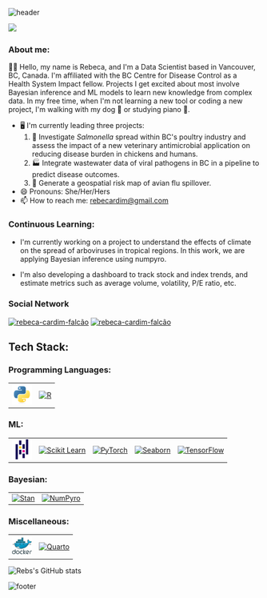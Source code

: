 ![header](https://capsule-render.vercel.app/api?type=Waving&color=timeGradient&height=150&section=header&text=Hello%20👋&fontSize=40&fontAlignY=25)
<!--
**rcardim/rcardim** is a ✨ _special_ ✨ repository because its `README.md` (this file) appears on your GitHub profile.
Here are some ideas to get you started:

- 🔭 I’m currently working on ...
- 🌱 I’m currently learning ...
- 👯 I’m looking to collaborate on ...
- 🤔 I’m looking for help with ...
- 💬 Ask me about ...
- 📫 How to reach me: ...
- 😄 Pronouns: ...
- ⚡ Fun fact: ...
-->

![](https://komarev.com/ghpvc/?username=rcardim&color=ff69b4)

 <h3 align="left">About me: </h3> 
 
👩‍💻 Hello, my name is Rebeca, and I'm a Data Scientist based in Vancouver, BC, Canada. I'm affiliated with the BC Centre for Disease Control as a Health System Impact fellow. Projects I get excited about most involve Bayesian inference and ML models to learn new knowledge from complex data. In my free time, when I'm not learning a new tool or coding a new project, I'm walking with my dog 🐶 or studying piano 🎹.

- 🖥️ I'm currently leading three projects:
    1. 🦠 Investigate *Salmonella* spread within BC's poultry industry and assess the impact of a new veterinary antimicrobial application on reducing disease burden in chickens and humans.
    2. 🏭 Integrate wastewater data of viral pathogens in BC in a pipeline to predict disease outcomes.
    3. 🐓 Generate a geospatial risk map of avian flu spillover.
- 😄 Pronouns: She/Her/Hers
- 📫 How to reach me: rebecardim@gmail.com

 <h3 align="left">Continuous Learning: </h3>
 
- I'm currently working on a project to understand the effects of climate on the spread of arboviruses in tropical regions. In this work, we are applying Bayesian inference using numpyro.

- I'm also developing a dashboard to track stock and index trends, and estimate metrics such as average volume, volatility, P/E ratio, etc.
  
<h3 align="left">Social Network</h3>
<p align="left">
<a href="https://www.linkedin.com/in/rebeca-cardim-falcão-a149539a/" target="blank"><img align="center" src="https://raw.githubusercontent.com/rahuldkjain/github-profile-readme-generator/master/src/images/icons/Social/linked-in-alt.svg" alt="rebeca-cardim-falcão" height="30" width="40" /></a>
<a href="https://scholar.google.com/citations?user=N-s1ySkAAAAJ&hl=" target="blank"><img align="center" src="https://upload.wikimedia.org/wikipedia/commons/c/c7/Google_Scholar_logo.svg" alt="rebeca-cardim-falcão" height="30" width="40" /></a>

<h2 align="left">Tech Stack:</h2>

<h3 align="left">Programming Languages:</h3>
<table>
  <tr>
    <td>
      <a href="https://www.python.org" target="_blank" rel="noreferrer">
        <img src="https://raw.githubusercontent.com/devicons/devicon/master/icons/python/python-original.svg" alt="Python" width="40" height="40"/> 
      </a>
    </td>
    <td>
      <a href="https://www.r-project.org/" target="_blank" rel="noreferrer">
        <img src="https://www.r-project.org/Rlogo.png" alt="R" width="40" height="40"/> 
      </a>
    </td>
  </tr>
</table>

<h3 align="left">ML:</h3>
<table>
  <tr>
    <td>
      <a href="https://pandas.pydata.org/" target="_blank" rel="noreferrer">
        <img src="https://raw.githubusercontent.com/devicons/devicon/2ae2a900d2f041da66e950e4d48052658d850630/icons/pandas/pandas-original.svg" alt="Pandas" width="40" height="40"/> 
      </a>
    </td>
    <td>
      <a href="https://scikit-learn.org/" target="_blank" rel="noreferrer">
        <img src="https://upload.wikimedia.org/wikipedia/commons/0/05/Scikit_learn_logo_small.svg" alt="Scikit Learn" width="40" height="40"/> 
      </a>
    </td>
    <td>
      <a href="https://pytorch.org/" target="_blank" rel="noreferrer">
        <img src="https://www.vectorlogo.zone/logos/pytorch/pytorch-icon.svg" alt="PyTorch" width="40" height="40"/> 
      </a>
    </td>
    <td>
      <a href="https://seaborn.pydata.org/" target="_blank" rel="noreferrer">
        <img src="https://seaborn.pydata.org/_images/logo-mark-lightbg.svg" alt="Seaborn" width="40" height="40"/> 
      </a>
    </td>
    <td>
      <a href="https://www.tensorflow.org" target="_blank" rel="noreferrer">
        <img src="https://www.vectorlogo.zone/logos/tensorflow/tensorflow-icon.svg" alt="TensorFlow" width="40" height="40"/> 
      </a>
    </td>
  </tr>
</table>

<h3 align="left">Bayesian:</h3>
<table>
  <tr>
    <td>
      <a href="https://mc-stan.org/" target="_blank" rel="noreferrer">
        <img src="https://mc-stan.org/img/logo_tm.png" alt="Stan" width="40" height="40"/> 
      </a>
    </td>
    <td>
      <a href="https://num.pyro.ai/en/latest/index.html#introductory-tutorials" target="_blank" rel="noreferrer">
        <img src="https://num.pyro.ai/en/latest/_static/pyro_logo_wide.png" alt="NumPyro" width="80" height="40"/> 
      </a>
    </td>
  </tr>
</table>
<h3 align="left">Miscellaneous:</h3>
<table>
  <tr>
    <td>
      <a href="https://www.docker.com/" target="_blank" rel="noreferrer">
        <img src="https://raw.githubusercontent.com/devicons/devicon/master/icons/docker/docker-original-wordmark.svg" alt="Docker" width="40" height="40"/> 
      </a>
    </td>
    <td>
      <a href="https://quarto.org/" target="_blank" rel="noreferrer">
        <img src="https://quarto.org/quarto.png" alt="Quarto" width="80" height="30"/> 
      </a>
    </td>
  </tr>
</table>

![Rebs's GitHub stats](https://github-readme-stats.vercel.app/api?username=rcardim&show_icons=true&theme=buefy)

![footer](https://capsule-render.vercel.app/api?type=shark&color=timeGradient&height=100&section=footer)


